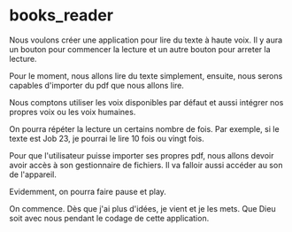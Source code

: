 # books_reader

Nous voulons créer une application pour lire du texte à haute voix. Il y aura un bouton pour commencer la lecture et un autre bouton pour arreter la lecture.

Pour le moment, nous allons lire du texte simplement, ensuite, nous serons capables d'importer du pdf que nous allons lire.

Nous comptons utiliser les voix disponibles par défaut et aussi intégrer nos propres voix ou les voix humaines.

On pourra répéter la lecture un certains nombre de fois. Par exemple, si le texte est Job 23, je pourrai le lire 10 fois ou vingt fois.

Pour que l'utilisateur puisse importer ses propres pdf, nous allons devoir avoir accès à son gestionnaire de fichiers. Il va falloir aussi accéder au son de l'appareil.

Evidemment, on pourra faire pause et play.

On commence. Dès que j'ai plus d'idées, je vient et je les mets. Que Dieu soit avec nous pendant le codage de cette application.